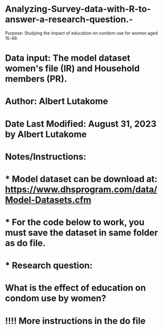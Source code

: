 # Analyzing-Survey-data-with-R-to-answer-a-research-question.-
 Purpose: Studying the impact of education on condom use for women aged 15-49. 
#   Data input: The model dataset women's file (IR) and Household members (PR).
#   Author: Albert Lutakome
# 	Date Last Modified: August 31, 2023 by Albert Lutakome
# 
# Notes/Instructions:
# 
# * Model dataset can be download  at: https://www.dhsprogram.com/data/Model-Datasets.cfm
# * For the code below to work, you must save the dataset in same folder as do file.  
# 
# * Research question: 
#   What is the effect of education on condom use by women?  
# 
# !!!! More instructions in the do file
